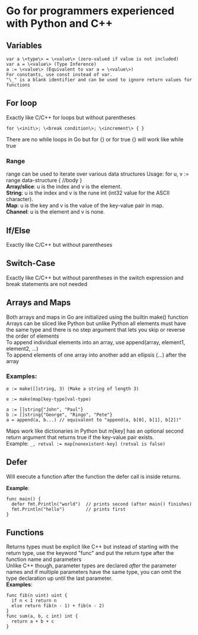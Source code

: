 # Go for programmers experienced with Python and C++
## Variables
```
var a \<type\> = \<value\> (zero-valued if value is not included)  
var a = \<value\> (Type Inference)  
a := \<value\> (Equivalent to var a = \<value\>)  
For constants, use const instead of var.  
"\_" is a blank identifier and can be used to ignore return values for functions
```

## For loop
Exactly like C/C++ for loops but without parentheses  
```
for \<init\>; \<break condition\>; \<increment\> { }  
```
There are no while loops in Go but for {} or for true {} will work like while true

### Range
range can be used to iterate over various data structures
Usage: for u, v := range data-structure { //body }  
**Array/slice**: u is the index and v is the element.  
**String**: u is the index and v is the rune int (int32 value for the ASCII character).  
**Map**: u is the key and v is the value of the key-value pair in map.  
**Channel**: u is the element and v is none.  

## If/Else
Exactly like C/C++ but without parentheses

## Switch-Case
Exactly like C/C++ but without parentheses in the switch expression and break statements are not needed

## Arrays and Maps
Both arrays and maps in Go are initialized using the builtin make() function  
Arrays can be sliced like Python but unlike Python all elements must have the same type and there is no step argument that lets you skip or reverse the order of elements  
To append individual elements into an array, use append(array, element1, element2, ...)  
To append elements of one array into another add an ellipsis (...) after the array  
  
### Examples:
```  
e := make([]string, 3) (Make a string of length 3)  
  
e := make(map[key-type]val-type)  
  
a := []string{"John", "Paul"}  
b := []string{"George", "Ringo", "Pete"}  
a = append(a, b...) // equivalent to "append(a, b[0], b[1], b[2])"  
```
  
Maps work like dictionaries in Python but m[key] has an optional second return argument that returns true if the key-value pair exists.  
Example: `_, retval := map[nonexistent-key] (retval is false)`

## Defer
Will execute a function after the function the defer call is inside returns.

**Example**:
```
func main() {
  defer fmt.Println("world")  // prints second (after main() finishes)
  fmt.Println("hello")        // prints first
}
```

## Functions
Returns types must be explicit like C++ but instead of starting with the return type, use the keyword "func" and put the return type after the function name and parameters  
Unlike C++ though, parameter types are declared *after* the parameter names and if multiple parameters have the same type, you can omit the type declaration up until the last parameter.  
**Examples**: 
``` 
func fib(n uint) uint {  
  if n < 1 return n  
  else return fib(n - 1) + fib(n - 2)  
}  
func sum(a, b, c int) int {  
  return a + b + c  
}
```

